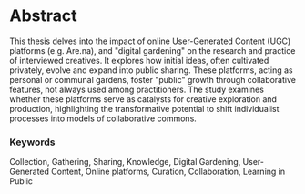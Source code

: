 # Abstract

This thesis delves into the impact of online User-Generated Content (UGC) platforms (e.g. Are.na), and "digital gardening" on the research and practice of interviewed creatives. It explores how initial ideas, often cultivated privately, evolve and expand into public sharing. These platforms, acting as personal or communal gardens, foster "public" growth through collaborative features, not always used among practitioners. The study examines whether these platforms serve as catalysts for creative exploration and production, highlighting the transformative potential to shift individualist processes into models of collaborative commons.

### Keywords

Collection, Gathering, Sharing, Knowledge, Digital Gardening, User-Generated Content, Online platforms, Curation, Collaboration, Learning in Public

